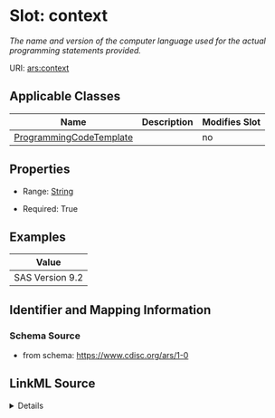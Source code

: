 # Slot: context


_The name and version of the computer language used for the actual programming statements provided._



URI: [ars:context](https://www.cdisc.org/ars/1-0context)



<!-- no inheritance hierarchy -->




## Applicable Classes

| Name | Description | Modifies Slot |
| --- | --- | --- |
[ProgrammingCodeTemplate](ProgrammingCodeTemplate.md) |  |  no  |







## Properties

* Range: [String](String.md)

* Required: True






## Examples

| Value |
| --- |
| SAS Version 9.2 |

## Identifier and Mapping Information







### Schema Source


* from schema: https://www.cdisc.org/ars/1-0




## LinkML Source

<details>
```yaml
name: context
description: The name and version of the computer language used for the actual programming
  statements provided.
examples:
- value: SAS Version 9.2
from_schema: https://www.cdisc.org/ars/1-0
rank: 1000
alias: context
domain_of:
- ProgrammingCodeTemplate
range: string
required: true

```
</details>